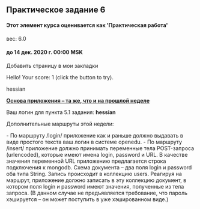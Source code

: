 ## Практическое задание 6

#### Этот элемент курса оценивается как 'Практическая работа'
вес: 6.0

#### до 14 дек. 2020 г. 00:00 MSK

Добавить страницу в мои закладки

Hello! Your score: 1 (click the button to try).

hessian

<!-- [**Основа приложения – та же, что и на прошлой неделе**](https://courses.openedu.ru/courses/course-v1:ITMOUniversity+NODEJS+fall_2020/wiki/ITMOUniversity.NODEJS.fall_2020/praktika-nedeli-5/) -->
[**Основа приложения – та же, что и на прошлой неделе**](./praktika-5.md)

Ваш логин для пункта 5.1 задания: **hessian**

Дополнительные маршруты этой недели:

\- По маршруту /login/ приложение как и раньше должно выдавать в виде простого текста ваш логин в системе openedu.
\- По маршруту /insert/ приложение должно принимать переменные тела POST\-запроса (urlencoded), которые имеют имена login, password и URL. В качестве значения переменной URL приложению предлагается строка подключения к mongodb. Схема документа – два поля login и password оба типа String. Запись происходит в коллекцию users. Реагируя на маршрут, приложение должно записать в эту коллекцию документ, в котором поля login и password имеют значения, полученные из тела запроса. (В данном случае не предъявляется требование, что пароль хэшируется – он может поступить в уже хэшированном виде.)
